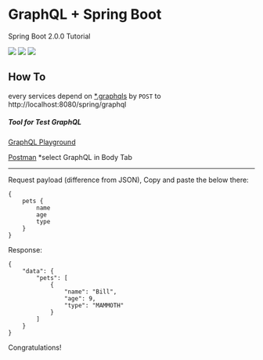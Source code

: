 # GraphQL + Spring Boot
Spring Boot 2.0.0 Tutorial 

![](https://img.shields.io/badge/Java-8-orange.svg)
![](https://img.shields.io/badge/Spring%20Boot-2.1.2.RELEASE-green.svg)
![](https://img.shields.io/badge/GraphQL-4.0.0-E0008B.svg)


## How To


every services depend on [*.graphqls](src/main/resources/petshop.graphqls) by `POST` to http://localhost:8080/spring/graphql


##### Tool for Test GraphQL 

[GraphQL Playground](https://github.com/prisma/graphql-playground)

[Postman](https://www.getpostman.com/) *select GraphQL in Body Tab


-----------

Request payload (difference from JSON), Copy and paste the below there:

    {
        pets {
            name
            age
            type
        }
    }

Response:

    {
        "data": {
            "pets": [
                {
                    "name": "Bill",
                    "age": 9,
                    "type": "MAMMOTH"
                }
            ]
        }
    }

Congratulations!